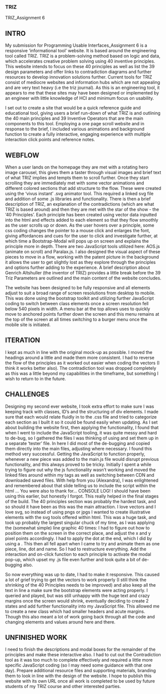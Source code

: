 ### TRIZ
TRIZ_Assignment 6

## INTRO
My submission for Programming Usable Interfaces_Assignment 6 is a responsive ‘informational tool’ website. It is based around the engineering tool called TRIZ. TRIZ is a problem-solving method based on logic and data, which accelerates creative problem solving using 40 inventive principles. This website intends to focus on these 40 principles as well as list the 39 design parameters and offer links to contradiction diagrams and further resources to develop innovation solutions further. Current tools for TRIZ consist of mediocre websites and information hubs which are not appealing and are very text heavy (i.e the triz journal). As this is an engineering tool, it appears to me that these sites may have been designed or implemented by an engineer with little knowledge of HCI and minimum focus on usability.

I set out to create a site that would be a quick reference guide and educational tool, giving users a brief run-down of what TRIZ is and outlining the 40 main principles and 39 Inventive Operators that are the main components to this tool. Employing a one page scroll website and in response to the brief, I included various animations and background function to create a fully interactive, engaging experience with multiple interaction click points and reference notes.

## WEBFLOW
When a user lands on the homepage they are met with a rotating hero image carousel, this gives them a taster through visual images and brief text of what TRIZ implies and tempts them to scroll further.
Once they start scrolling they are immediately met with some vector animations and different colored sections that add structure to the flow. These were created using the ‘vivus instant’ .svg animator tool. This required a linked svg file and addition of some .js libraries and functionality. 
There is then a brief description of TRIZ, an explanation of the contradictions (which are what TRIZ is based around) and then they are met with the star of the show - the ‘40 Principles’. 
Each principle has been created using vector data inputted into the html and effects added to each element so that they flow smoothly as the user scrolls up or down. As the user hovers over a principle, some css coding changes the pointer to a mouse click and enlarges the font, giving affordances and cues for the user to click and investigate further, at which time a Bootstrap-Modal will pops up on screen and explains the principle more in depth. There are two JavaScript tools utilized here: AOS.js (animate on scroll) and Paralax.js.
I also designed the visual aspect of these pieces to move in a flow, working with the patent picture in the background it allows the user to get slightly lost as they explore through the principles and options further adding to the experience.
A brief description about Genrich Altshuller (the inventor of TRIZ) provides a little break before the 39 Triz Parameters are outlined and the main content of the website concludes.


The website has been designed to be fully responsive and all elements adjust to suit a broad range of screen resolutions from desktop to mobile. This was done using the bootstrap toolkit and utilizing further JavaScript coding to switch between class elements once a screen resolution fell below 540 pixels in width. A menu bar at the top allows uses to quickly move to anchored points further down the screen and this menu remains at the top of the screen at all times switching to a burger menu once the mobile site is initiated.

## ITERATION
I kept as much in line with the original mock-up as possible.
I moved the headings around a little and made them more consistent.
I had to reverse the flow of the principles as it worked out easier when coding the vectors (I think it works better also).
The contradiction tool was dropped completely as this was a little beyond my capabilities in the timeframe, but something I wish to return to in the future.

## CHALLENGES
Designing my second ever website, I took extra effort to make sure I was keeping track with classes, ID’s and the structuring of div elements. I made sure that each would relate fluidly in to the .css file and tried to categorize each section as I built it so it could be found easily when updating.
As I set about building the website first, then applying the functionality, I found that when I went to include the JavaScript tooling, it was quite messy and hard to de-bug, so I gathered the files I was thinking of using and set them up in a separate ‘tester’ file. In here I did most of the de-bugging and copied them directly into the main files, adjusting where necessary. I found this method very successful. Getting the JavaScript to function properly, whenever a new piece was added to the main.js file would disrupt previous functionality, and this always proved to be tricky.
Initially I spent a while trying to figure out why the js functionality wasn’t working and moved the linked files around within my <head> tags as well as switching between CDN and downloaded saved files. With help from you (Alexandra), I was enlightened and remembered about that slide telling us to include the script within the html <body> … You were also to thank for…
CONSOLE LOG! I should have been using this earlier, but honestly I forgot. This really helped in the final stages of the build. 
The 40 principles section was probably the hardest task, and so should it have been as this was the main attraction. I love vectors and I love svg, so instead of using pngs or jpgs I wanted to create illustrative elements with the svg tools offered within html. This was a huge task, and took up probably the largest singular chuck of my time, as I was applying the (somewhat simple) line graphic 40 times:
I had to figure out how to position them on the screen in the correct place, and adjust the x and y pixel points accordingly. I had to apply the dot at the end, which I did by using a <marker>. 
This then all fell apart when I came to try and animate them as one piece, line, dot and name. So I had to restructure everything. Add the interaction and on-click function to each principle to activate the modal pop-up, which upset my .js file even further and took quite a bit of de-bugging also.

So now everything was up to date, I had to make it responsive. This caused a lot of grief trying to get the vectors to work properly (I still think the shrinking of the 40 Principles needs to be improved) and also keep all the text in line a make sure the bootstrap elements were acting properly. I queried and played, but was still unhappy with the huge text and crazy margins once the screen would shrink, eventually deciding to create 2 states and add further functionality into my JavaScript file. This allowed me to create a new class which had smaller headers and acute margins. Though this also meant a lot of work going back through all the code and changing elements and values around here and there.

## UNFINISHED WORK
I need to finish the descriptions and modal boxes for the remainder of the principles and make these interactive also.
I had to cut out the Contradiction tool as it was too much to complete effectively and required a little more specific JavaScript coding (so I may need some guidance with that one day).
Prepare additional resource files and supporting materials, branding them to look in line with the design of the website.
I hope to publish this website with its own URL once all work is completed to be used by future students of my TRIZ course and other interested parties.


